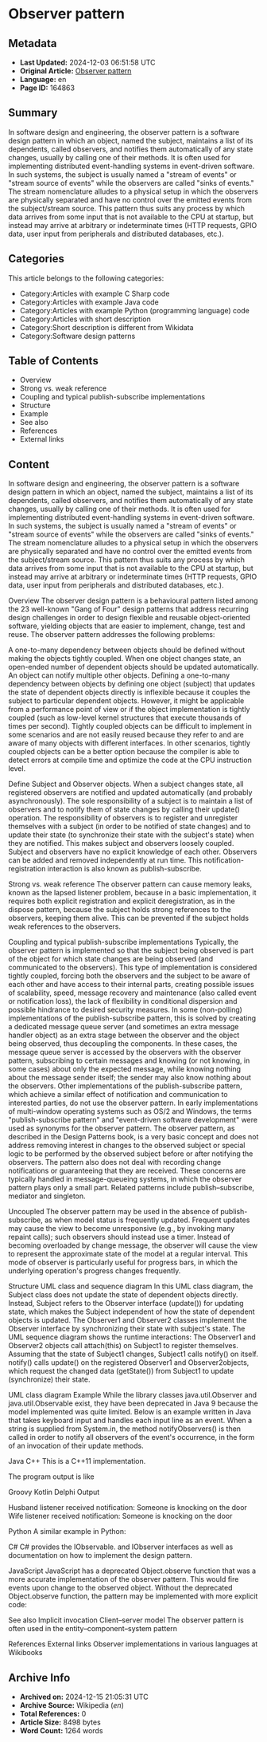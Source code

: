 # Observer pattern

## Metadata
- **Last Updated:** 2024-12-03 06:51:58 UTC
- **Original Article:** [Observer pattern](https://en.wikipedia.org/wiki/Observer_pattern)
- **Language:** en
- **Page ID:** 164863

## Summary
In software design and engineering, the observer pattern is a software design pattern in which an object, named the subject, maintains a list of its dependents, called observers, and notifies them automatically of any state changes, usually by calling one of their methods.
It is often used for implementing distributed event-handling systems in event-driven software. In such systems, the subject is usually named a "stream of events" or "stream source of events" while the observers are called "sinks of events." The stream nomenclature alludes to a physical setup in which the observers are physically separated and have no control over the emitted events from the subject/stream source. This pattern thus suits any process by which data arrives from some input that is not available to the CPU at startup, but instead may arrive at arbitrary or indeterminate times (HTTP requests, GPIO data, user input from peripherals and distributed databases, etc.).

## Categories
This article belongs to the following categories:

- Category:Articles with example C Sharp code
- Category:Articles with example Java code
- Category:Articles with example Python (programming language) code
- Category:Articles with short description
- Category:Short description is different from Wikidata
- Category:Software design patterns

## Table of Contents

- Overview
- Strong vs. weak reference
- Coupling and typical publish-subscribe implementations
- Structure
- Example
- See also
- References
- External links

## Content

In software design and engineering, the observer pattern is a software design pattern in which an object, named the subject, maintains a list of its dependents, called observers, and notifies them automatically of any state changes, usually by calling one of their methods.
It is often used for implementing distributed event-handling systems in event-driven software. In such systems, the subject is usually named a "stream of events" or "stream source of events" while the observers are called "sinks of events." The stream nomenclature alludes to a physical setup in which the observers are physically separated and have no control over the emitted events from the subject/stream source. This pattern thus suits any process by which data arrives from some input that is not available to the CPU at startup, but instead may arrive at arbitrary or indeterminate times (HTTP requests, GPIO data, user input from peripherals and distributed databases, etc.).

Overview
The observer design pattern is a behavioural pattern listed among the 23 well-known "Gang of Four" design patterns that address recurring design challenges in order to design flexible and reusable object-oriented software, yielding objects that are easier to implement, change, test and reuse.
The observer pattern addresses the following problems:

A one-to-many dependency between objects should be defined without making the objects tightly coupled.
When one object changes state, an open-ended number of dependent objects should be updated automatically.
An object can notify multiple other objects.
Defining a one-to-many dependency between objects by defining one object (subject) that updates the state of dependent objects directly is inflexible because it couples the subject to particular dependent objects. However, it might be applicable from a performance point of view or if the object implementation is tightly coupled (such as low-level kernel structures that execute thousands of times per second). Tightly coupled objects can be difficult to implement in some scenarios and are not easily reused because they refer to and are aware of many objects with different interfaces. In other scenarios, tightly coupled objects can be a better option because the compiler is able to detect errors at compile time and optimize the code at the CPU instruction level.

Define Subject and Observer objects.
When a subject changes state, all registered observers are notified and updated automatically (and probably asynchronously).
The sole responsibility of a subject is to maintain a list of observers and to notify them of state changes by calling their update() operation. The responsibility of observers is to register and unregister themselves with a subject (in order to be notified of state changes) and to update their state (to synchronize their state with the subject's state) when they are notified. This makes subject and observers loosely coupled. Subject and observers have no explicit knowledge of each other. Observers can be added and removed independently at run time. This notification-registration interaction is also known as publish-subscribe.

Strong vs. weak reference
The observer pattern can cause memory leaks, known as the lapsed listener problem, because in a basic implementation, it requires both explicit registration and explicit deregistration, as in the dispose pattern, because the subject holds strong references to the observers, keeping them alive. This can be prevented if the subject holds weak references to the observers.

Coupling and typical publish-subscribe implementations
Typically, the observer pattern is implemented so that the subject being observed is part of the object for which state changes are being observed (and communicated to the observers). This type of implementation is considered tightly coupled, forcing both the observers and the subject to be aware of each other and have access to their internal parts, creating possible issues of scalability, speed, message recovery and maintenance (also called event or notification loss), the lack of flexibility in conditional dispersion and possible hindrance to desired security measures. In some (non-polling) implementations of the publish-subscribe pattern, this is solved by creating a dedicated message queue server (and sometimes an extra message handler object) as an extra stage between the observer and the object being observed, thus decoupling the components. In these cases, the message queue server is accessed by the observers with the observer pattern, subscribing to certain messages and knowing (or not knowing, in some cases) about only the expected message, while knowing nothing about the message sender itself; the sender may also know nothing about the observers. Other implementations of the publish-subscribe pattern, which achieve a similar effect of notification and communication to interested parties, do not use the observer pattern. 
In early implementations of multi-window operating systems such as OS/2 and Windows, the terms "publish-subscribe pattern" and "event-driven software development" were used as synonyms for the observer pattern. 
The observer pattern, as described in the Design Patterns book, is a very basic concept and does not address removing interest in changes to the observed subject or special logic to be performed by the observed subject before or after notifying the observers. The pattern also does not deal with recording change notifications or guaranteeing that they are received. These concerns are typically handled in message-queueing systems, in which the observer pattern plays only a small part. 
Related patterns include publish–subscribe, mediator and singleton.

Uncoupled
The observer pattern may be used in the absence of publish-subscribe, as when model status is frequently updated. Frequent updates may cause the view to become unresponsive (e.g., by invoking many repaint calls); such observers should instead use a timer. Instead of becoming overloaded by change message, the observer will cause the view to represent the approximate state of the model at a regular interval. This mode of observer is particularly useful for progress bars, in which the underlying operation's progress changes frequently.

Structure
UML class and sequence diagram
In this UML class diagram, the Subject class does not update the state of dependent objects directly. Instead, Subject refers to the Observer interface (update()) for updating state, which makes the Subject independent of how the state of dependent objects is updated. The Observer1 and Observer2 classes implement the Observer interface by synchronizing their state with subject's state.
The UML sequence diagram shows the runtime interactions: The Observer1 and Observer2 objects call attach(this) on Subject1 to register themselves. Assuming that the state of Subject1 changes, Subject1 calls notify() on itself. notify() calls update() on the registered Observer1 and Observer2objects, which request the changed data (getState()) from Subject1 to update (synchronize) their state.

UML class diagram
Example
While the library classes java.util.Observer and java.util.Observable exist, they have been deprecated in Java 9 because the model implemented was quite limited.
Below is an example written in Java that takes keyboard input and handles each input line as an event. When a string is supplied from System.in, the method notifyObservers() is then called in order to notify all observers of the event's occurrence, in the form of an invocation of their update methods.

Java
C++
This is a C++11 implementation.

The program output is like

Groovy
Kotlin
Delphi
Output

Husband listener received notification: Someone is knocking on the door
Wife listener received notification: Someone is knocking on the door

Python
A similar example in Python:

C#
C# provides the IObservable. and IObserver interfaces as well as documentation on how to implement the design pattern.

JavaScript
JavaScript has a deprecated Object.observe function that was a more accurate implementation of the observer pattern. This would fire events upon change to the observed object. Without the deprecated Object.observe function, the pattern may be implemented with more explicit code:

See also
Implicit invocation
Client–server model
The observer pattern is often used in the entity–component–system pattern

References
External links
 Observer implementations in various languages at Wikibooks

## Archive Info
- **Archived on:** 2024-12-15 21:05:31 UTC
- **Archive Source:** Wikipedia (_en_)
- **Total References:** 0
- **Article Size:** 8498 bytes
- **Word Count:** 1264 words

